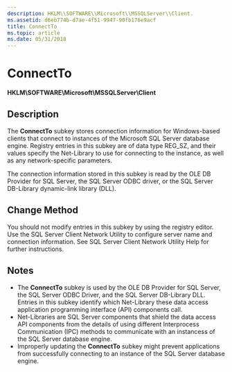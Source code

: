 ```yaml
---
description: HKLM\\SOFTWARE\\Microsoft\\MSSQLServer\\Client.
ms.assetid: d6eb774b-d7ae-4f51-9947-90fb176e9acf
title: ConnectTo
ms.topic: article
ms.date: 05/31/2018
---
```


# ConnectTo

**HKLM\\SOFTWARE\\Microsoft\\MSSQLServer\\Client**

## Description

The **ConnectTo** subkey stores connection information for Windows-based clients that connect to instances of the Microsoft SQL Server database engine. Registry entries in this subkey are of data type REG\_SZ, and their values specify the Net-Library to use for connecting to the instance, as well as any network-specific parameters.

The connection information stored in this subkey is read by the OLE DB Provider for SQL Server, the SQL Server ODBC driver, or the SQL Server DB-Library dynamic-link library (DLL).

## Change Method

You should not modify entries in this subkey by using the registry editor. Use the SQL Server Client Network Utility to configure server name and connection information. See SQL Server Client Network Utility Help for further instructions.

## Notes

-   The **ConnectTo** subkey is used by the OLE DB Provider for SQL Server, the SQL Server ODBC Driver, and the SQL Server DB-Library DLL. Entries in this subkey identify which Net-Library these data access application programming interface (API) components call.
-   Net-Libraries are SQL Server components that shield the data access API components from the details of using different Interprocess Communication (IPC) methods to communicate with an instancess of the SQL Server database engine.
-   Improperly updating the **ConnectTo** subkey might prevent applications from successfully connecting to an instance of the SQL Server database engine.

 

 



